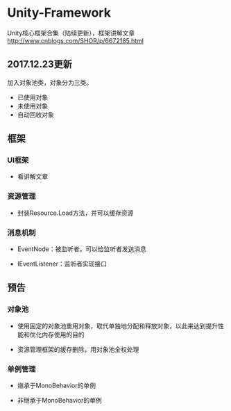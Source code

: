 # Unity-Framework
Unity核心框架合集（陆续更新），框架讲解文章 http://www.cnblogs.com/SHOR/p/6672185.html

## 2017.12.23更新
加入对象池类，对象分为三类。
* 已使用对象
* 未使用对象
* 自动回收对象

## 框架
### UI框架
* 看讲解文章

### 资源管理
* 封装Resource.Load方法，并可以缓存资源

### 消息机制
* EventNode：被监听者，可以给监听者发送消息
  
* IEventListener：监听者实现接口

## 预告
### 对象池
* 使用固定的对象池重用对象，取代单独地分配和释放对象，以此来达到提升性能和优化内存使用的目的
  
* 资源管理框架的缓存删除，用对象池全权处理

### 单例管理
* 继承于MonoBehavior的单例
  
* 非继承于MonoBehavior的单例
